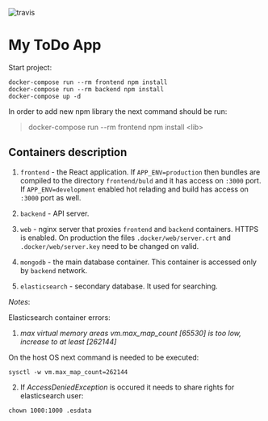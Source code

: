 ![travis](https://travis-ci.com/lenchv/todo-list.svg?branch=master)

# My ToDo App

Start project:

```
docker-compose run --rm frontend npm install
docker-compose run --rm backend npm install
docker-compose up -d
```

In order to add new npm library the next command should be run:

> docker-compose run --rm frontend npm install \<lib\>

## Containers description

1) `frontend` - the React application. If `APP_ENV=production` then bundles are compiled to the directory `frontend/buld` and it has access on `:3000` port. If `APP_ENV=development` enabled hot relading and build has access on `:3000` port as well.

2) `backend` - API server.

3) `web` - nginx server that proxies `frontend` and `backend` containers. HTTPS is enabled. On production the files `.docker/web/server.crt` and `.docker/web/server.key` need to be changed on valid.

4) `mongodb` - the main database container. This container is accessed only by `backend` network. 

4) `elasticsearch` - secondary database. It used for searching.

*Notes*:

Elasticsearch container errors:

1) *max virtual memory areas vm.max_map_count [65530] is too low, increase to at least [262144]*

On the host OS next command is needed to be executed:

```
sysctl -w vm.max_map_count=262144
```

2) If *AccessDeniedException* is occured it needs to share rights for elasticsearch user:

```
chown 1000:1000 .esdata
```
